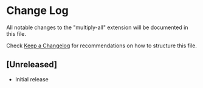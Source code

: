 # Change Log

All notable changes to the "multiply-all" extension will be documented in this file.

Check [Keep a Changelog](http://keepachangelog.com/) for recommendations on how to structure this file.

## [Unreleased]

- Initial release